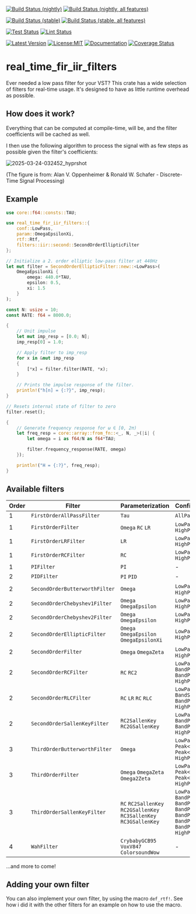 [![Build Status (nightly)](https://github.com/sigurd4/real_time_fir_iir_filters/workflows/Build-nightly/badge.svg)](https://github.com/sigurd4/real_time_fir_iir_filters/actions/workflows/build-nightly.yml)
[![Build Status (nightly, all features)](https://github.com/sigurd4/real_time_fir_iir_filters/workflows/Build-nightly-all-features/badge.svg)](https://github.com/sigurd4/real_time_fir_iir_filters/actions/workflows/build-nightly-all-features.yml)

[![Build Status (stable)](https://github.com/sigurd4/real_time_fir_iir_filters/workflows/Build-stable/badge.svg)](https://github.com/sigurd4/real_time_fir_iir_filters/actions/workflows/build-stable.yml)
[![Build Status (stable, all features)](https://github.com/sigurd4/real_time_fir_iir_filters/workflows/Build-stable-all-features/badge.svg)](https://github.com/sigurd4/real_time_fir_iir_filters/actions/workflows/build-stable-all-features.yml)

[![Test Status](https://github.com/sigurd4/real_time_fir_iir_filters/workflows/Test/badge.svg)](https://github.com/sigurd4/real_time_fir_iir_filters/actions/workflows/test.yml)
[![Lint Status](https://github.com/sigurd4/real_time_fir_iir_filters/workflows/Lint/badge.svg)](https://github.com/sigurd4/real_time_fir_iir_filters/actions/workflows/lint.yml)

[![Latest Version](https://img.shields.io/crates/v/real_time_fir_iir_filters.svg)](https://crates.io/crates/real_time_fir_iir_filters)
[![License:MIT](https://img.shields.io/badge/License-MIT-yellow.svg)](https://opensource.org/licenses/MIT)
[![Documentation](https://img.shields.io/docsrs/real_time_fir_iir_filters)](https://docs.rs/real_time_fir_iir_filters)
[![Coverage Status](https://img.shields.io/codecov/c/github/sigurd4/real_time_fir_iir_filters)](https://app.codecov.io/github/sigurd4/real_time_fir_iir_filters)

# real_time_fir_iir_filters

Ever needed a low pass filter for your VST? This crate has a wide selection of filters for real-time usage. It's designed to have as little runtime overhead as possible.

## How does it work?

Everything that can be computed at compile-time, will be, and the filter coefficients will be cached as well.

I then use the following algorithm to process the signal with as few steps as possible given the filter's coefficients:

![2025-03-24-032452_hyprshot](https://github.com/user-attachments/assets/bd22e03f-b69c-4506-bbbd-baccf7a6c81d)

(The figure is from: Alan V. Oppenheimer & Ronald W. Schafer - Discrete-Time Signal Processing)

## Example

```rust
use core::f64::consts::TAU;

use real_time_fir_iir_filters::{
    conf::LowPass,
    param::OmegaEpsilonXi,
    rtf::Rtf,
    filters::iir::second::SecondOrderEllipticFilter
};

// Initialize a 2. order elliptic low-pass filter at 440Hz
let mut filter = SecondOrderEllipticFilter::new::<LowPass>(
    OmegaEpsilonXi {
        omega: 440.0*TAU,
        epsilon: 0.5,
        xi: 1.5
    }
);

const N: usize = 10;
const RATE: f64 = 8000.0;

{
    // Unit impulse
    let mut imp_resp = [0.0; N];
    imp_resp[0] = 1.0;

    // Apply filter to imp_resp
    for x in &mut imp_resp
    {
        [*x] = filter.filter(RATE, *x);
    }

    // Prints the impulse response of the filter.
    println!("h[n] = {:?}", imp_resp);
}

// Resets internal state of filter to zero
filter.reset();

{
    // Generate frequency response for ω ∈ [0, 2π)
    let freq_resp = core::array::from_fn::<_, N, _>(|i| {
        let omega = i as f64/N as f64*TAU;

        filter.frequency_response(RATE, omega)
    });

    println!("H = {:?}", freq_resp);
}
```

## Available filters

| Order | Filter                         | Parameterization                                                   | Configuration                                                                                            |
|-------|--------------------------------|--------------------------------------------------------------------|----------------------------------------------------------------------------------------------------------|
| 1     | `FirstOrderAllPassFilter`      | `Tau`                                                              | `AllPass`                                                                                                |
| 1     | `FirstOrderFilter`             | `Omega` `RC` `LR`                                                  | `LowPass` `HighPass`                                                                                     |
| 1     | `FirstOrderLRFilter`           | `LR`                                                               | `LowPass` `HighPass`                                                                                     |
| 1     | `FirstOrderRCFilter`           | `RC`                                                               | `LowPass` `HighPass`                                                                                     |
| 1     | `PIFilter`                     | `PI`                                                               | -                                                                                                        |
| 2     | `PIDFilter`                    | `PI` `PID`                                                         | -                                                                                                        |
| 2     | `SecondOrderButterworthFilter` | `Omega`                                                            | `LowPass` `Peak` `HighPass`                                                                              |
| 2     | `SecondOrderChebyshev1Filter`  | `Omega` `OmegaEpsilon`                                             | `LowPass` `HighPass`                                                                                     |
| 2     | `SecondOrderChebyshev2Filter`  | `Omega` `OmegaEpsilon`                                             | `LowPass` `HighPass`                                                                                     |
| 2     | `SecondOrderEllipticFilter`    | `Omega` `OmegaEpsilon` `OmegaEpsilonXi`                            | `LowPass` `HighPass`                                                                                     |
| 2     | `SecondOrderFilter`            | `Omega` `OmegaZeta`                                                | `LowPass` `Peak` `HighPass`                                                                              |
| 2     | `SecondOrderRCFilter`          | `RC` `RC2`                                                         | `LowPass` `BandPass<1>` `BandPass<2>` `HighPass`                                                         |
| 2     | `SecondOrderRLCFilter`         | `RC` `LR` `RC` `RLC`                                               | `LowPass` `BandStop` `BandPass` `HighPass`                                                               |
| 2     | `SecondOrderSallenKeyFilter`   | `RC2SallenKey` `RC2GSallenKey`                                     | `LowPass` `BandPass<1>` `BandPass<2>` `HighPass`                                                         |
| 3     | `ThirdOrderButterworthFilter`  | `Omega`                                                            | `LowPass` `Peak<1>` `Peak<2>` `HighPass`                                                                 |
| 3     | `ThirdOrderFilter`             | `Omega` `OmegaZeta` `Omega2Zeta`                                   | `LowPass` `Peak<1>` `Peak<2>` `HighPass`                                                                 |
| 3     | `ThirdOrderSallenKeyFilter`    | `RC` `RC2SallenKey` `RC2GSallenKey` `RC3SallenKey` `RC3GSallenKey` | `LowPass` `BandPass<1>` `BandPass<2>` `BandPass<3>` `BandPass<4>` `BandPass<5>` `BandPass<6>` `HighPass` |
| 4     | `WahFilter`                    | `CrybabyGCB95` `VoxV847` `ColorsoundWow`                           | -                                                                                                        |

...and more to come!

## Adding your own filter

You can also implement your own filter, by using the macro `def_rtf!`. See how i did it with the other filters for an example on how to use the macro.
